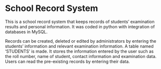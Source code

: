 # School Record System
This is a school record system that keeps records of students’ examination results and
personal information. It was coded in python with integration of databases in
MySQL. 

Records can be created, deleted or edited by administrators by entering the
students’ information and relevant examination information. A table named
‘STUDENTS’ is made. It stores the information entered by the user such as the roll
number, name of student, contact information and examination data. Users can read
the pre-existing records by entering their data.

